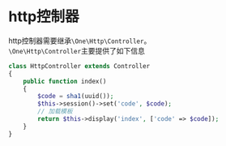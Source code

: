 # http控制器

http控制器需要继承`\One\Http\Controller`。  
`\One\Http\Controller`主要提供了如下信息

```php
class HttpController extends Controller
{
    public function index()
    {
        $code = sha1(uuid());
        $this->session()->set('code', $code);
        // 加载模板
        return $this->display('index', ['code' => $code]);
    }
}
```
